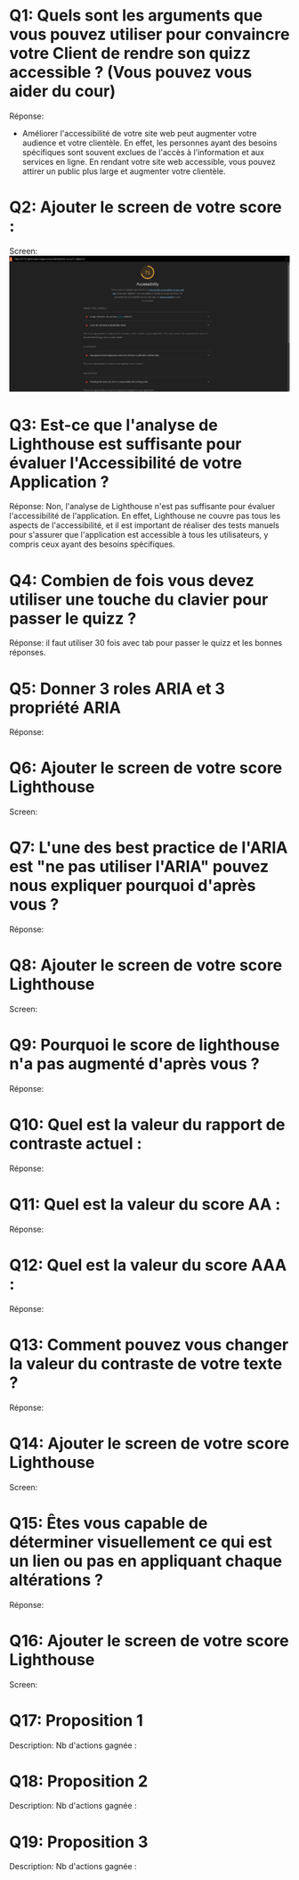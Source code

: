 # Q1: Quels sont les arguments que vous pouvez utiliser pour convaincre votre Client de rendre son quizz accessible ? (Vous pouvez vous aider du cour)
Réponse:
- Améliorer l'accessibilité de votre site web peut augmenter votre audience et votre clientèle. En effet, les personnes ayant des besoins spécifiques sont souvent exclues de l'accès à l'information et aux services en ligne. En rendant votre site web accessible, vous pouvez attirer un public plus large et augmenter votre clientèle.

# Q2: Ajouter le screen de votre score :
Screen:
![alt text]({BC47DFC9-8137-4EC4-87FA-9F4DAD83B39B}.png)

# Q3: Est-ce que l'analyse de Lighthouse est suffisante pour évaluer l'Accessibilité de votre Application ?
Réponse:
Non, l'analyse de Lighthouse n'est pas suffisante pour évaluer l'accessibilité de l'application. En effet, Lighthouse ne couvre pas tous les aspects de l'accessibilité, et il est important de réaliser des tests manuels pour s'assurer que l'application est accessible à tous les utilisateurs, y compris ceux ayant des besoins spécifiques.

# Q4: Combien de fois vous devez utiliser une touche du clavier pour passer le quizz ?
Réponse: il faut utiliser 30 fois avec tab pour passer le quizz et les bonnes réponses.

# Q5: Donner 3 roles ARIA et 3 propriété ARIA
Réponse:

# Q6: Ajouter le screen de votre score Lighthouse
Screen:

# Q7: L'une des best practice de l'ARIA est "ne pas utiliser l'ARIA" pouvez nous expliquer pourquoi d'après vous ?
Réponse:

# Q8: Ajouter le screen de votre score Lighthouse
Screen:

# Q9: Pourquoi le score de lighthouse n'a pas augmenté d'après vous ?
Réponse:

# Q10: Quel est la valeur du rapport de contraste actuel :
Réponse:

# Q11: Quel est la valeur du score AA :
Réponse:

# Q12: Quel est la valeur du score AAA :
Réponse:

# Q13: Comment pouvez vous changer la valeur du contraste de votre texte ?
Réponse:

# Q14: Ajouter le screen de votre score Lighthouse
Screen:

# Q15: Êtes vous capable de déterminer visuellement ce qui est un lien ou pas en appliquant chaque altérations ?
Réponse:

# Q16: Ajouter le screen de votre score Lighthouse
Screen:

# Q17:  Proposition 1
Description:
Nb d'actions gagnée : 

# Q18:  Proposition 2
Description:
Nb d'actions gagnée : 

# Q19:  Proposition 3
Description:
Nb d'actions gagnée : 
